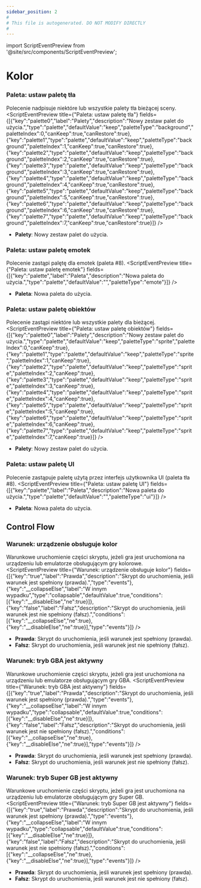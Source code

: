 ```yaml
---
sidebar_position: 2
#
# This file is autogenerated. DO NOT MODIFY DIRECTLY
#
---
```


import ScriptEventPreview from '@site/src/components/ScriptEventPreview';

# Kolor

### Paleta: ustaw paletę tła
Polecenie nadpisuje niektóre lub wszystkie palety tła bieżącej sceny.
<ScriptEventPreview title={"Paleta: ustaw paletę tła"} fields={[{"key":"palette0","label":"Palety","description":"Nowy zestaw palet do użycia.","type":"palette","defaultValue":"keep","paletteType":"background","paletteIndex":0,"canKeep":true,"canRestore":true},{"key":"palette1","type":"palette","defaultValue":"keep","paletteType":"background","paletteIndex":1,"canKeep":true,"canRestore":true},{"key":"palette2","type":"palette","defaultValue":"keep","paletteType":"background","paletteIndex":2,"canKeep":true,"canRestore":true},{"key":"palette3","type":"palette","defaultValue":"keep","paletteType":"background","paletteIndex":3,"canKeep":true,"canRestore":true},{"key":"palette4","type":"palette","defaultValue":"keep","paletteType":"background","paletteIndex":4,"canKeep":true,"canRestore":true},{"key":"palette5","type":"palette","defaultValue":"keep","paletteType":"background","paletteIndex":5,"canKeep":true,"canRestore":true},{"key":"palette6","type":"palette","defaultValue":"keep","paletteType":"background","paletteIndex":6,"canKeep":true,"canRestore":true},{"key":"palette7","type":"palette","defaultValue":"keep","paletteType":"background","paletteIndex":7,"canKeep":true,"canRestore":true}]} />

- **Palety**: Nowy zestaw palet do użycia.  

### Paleta: ustaw paletę emotek
Polecenie zastąpi palętę dla emotek (paleta #8).
<ScriptEventPreview title={"Paleta: ustaw paletę emotek"} fields={[{"key":"palette","label":"Paleta","description":"Nowa paleta do użycia.","type":"palette","defaultValue":"","paletteType":"emote"}]} />

- **Paleta**: Nowa paleta do użycia.  

### Paleta: ustaw paletę obiektów
Polecenie zastąpi niektóre lub wszystkie palety dla bieżącej.
<ScriptEventPreview title={"Paleta: ustaw paletę obiektów"} fields={[{"key":"palette0","label":"Palety","description":"Nowy zestaw palet do użycia.","type":"palette","defaultValue":"keep","paletteType":"sprite","paletteIndex":0,"canKeep":true},{"key":"palette1","type":"palette","defaultValue":"keep","paletteType":"sprite","paletteIndex":1,"canKeep":true},{"key":"palette2","type":"palette","defaultValue":"keep","paletteType":"sprite","paletteIndex":2,"canKeep":true},{"key":"palette3","type":"palette","defaultValue":"keep","paletteType":"sprite","paletteIndex":3,"canKeep":true},{"key":"palette4","type":"palette","defaultValue":"keep","paletteType":"sprite","paletteIndex":4,"canKeep":true},{"key":"palette5","type":"palette","defaultValue":"keep","paletteType":"sprite","paletteIndex":5,"canKeep":true},{"key":"palette6","type":"palette","defaultValue":"keep","paletteType":"sprite","paletteIndex":6,"canKeep":true},{"key":"palette7","type":"palette","defaultValue":"keep","paletteType":"sprite","paletteIndex":7,"canKeep":true}]} />

- **Palety**: Nowy zestaw palet do użycia.  

### Paleta: ustaw paletę UI
Polecenie zastąpuje paletę użytą przez interfejs użytkownika UI (paleta tła #8).
<ScriptEventPreview title={"Paleta: ustaw paletę UI"} fields={[{"key":"palette","label":"Paleta","description":"Nowa paleta do użycia.","type":"palette","defaultValue":"","paletteType":"ui"}]} />

- **Paleta**: Nowa paleta do użycia.  

## Control Flow
### Warunek: urządzenie obsługuje kolor
Warunkowe uruchomienie części skryptu, jeżeli gra jest uruchomiona na urządzeniu lub emulatorze obsługującym gry kolorowe.
<ScriptEventPreview title={"Warunek: urządzenie obsługuje kolor"} fields={[{"key":"true","label":"Prawda","description":"Skrypt do uruchomienia, jeśli warunek jest spełniony (prawda).","type":"events"},{"key":"__collapseElse","label":"W innym wypadku","type":"collapsable","defaultValue":true,"conditions":[{"key":"__disableElse","ne":true}]},{"key":"false","label":"Fałsz","description":"Skrypt do uruchomienia, jeśli warunek jest nie spełniony (fałsz).","conditions":[{"key":"__collapseElse","ne":true},{"key":"__disableElse","ne":true}],"type":"events"}]} />

- **Prawda**: Skrypt do uruchomienia, jeśli warunek jest spełniony (prawda).  
- **Fałsz**: Skrypt do uruchomienia, jeśli warunek jest nie spełniony (fałsz).  

### Warunek: tryb GBA jest aktywny
Warunkowe uruchomienie części skryptu, jeżeli gra jest uruchomiona na urządzeniu lub emulatorze obsługującym gry GBA.
<ScriptEventPreview title={"Warunek: tryb GBA jest aktywny"} fields={[{"key":"true","label":"Prawda","description":"Skrypt do uruchomienia, jeśli warunek jest spełniony (prawda).","type":"events"},{"key":"__collapseElse","label":"W innym wypadku","type":"collapsable","defaultValue":true,"conditions":[{"key":"__disableElse","ne":true}]},{"key":"false","label":"Fałsz","description":"Skrypt do uruchomienia, jeśli warunek jest nie spełniony (fałsz).","conditions":[{"key":"__collapseElse","ne":true},{"key":"__disableElse","ne":true}],"type":"events"}]} />

- **Prawda**: Skrypt do uruchomienia, jeśli warunek jest spełniony (prawda).  
- **Fałsz**: Skrypt do uruchomienia, jeśli warunek jest nie spełniony (fałsz).  

### Warunek: tryb Super GB jest aktywny
Warunkowe uruchomienie części skryptu, jeżeli gra jest uruchomiona na urządzeniu lub emulatorze obsługującym gry Super GB.
<ScriptEventPreview title={"Warunek: tryb Super GB jest aktywny"} fields={[{"key":"true","label":"Prawda","description":"Skrypt do uruchomienia, jeśli warunek jest spełniony (prawda).","type":"events"},{"key":"__collapseElse","label":"W innym wypadku","type":"collapsable","defaultValue":true,"conditions":[{"key":"__disableElse","ne":true}]},{"key":"false","label":"Fałsz","description":"Skrypt do uruchomienia, jeśli warunek jest nie spełniony (fałsz).","conditions":[{"key":"__collapseElse","ne":true},{"key":"__disableElse","ne":true}],"type":"events"}]} />

- **Prawda**: Skrypt do uruchomienia, jeśli warunek jest spełniony (prawda).  
- **Fałsz**: Skrypt do uruchomienia, jeśli warunek jest nie spełniony (fałsz).  

